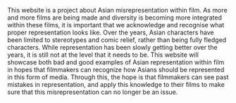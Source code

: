 This website is a project about Asian misrepresentation within film. As more and more films are being made and diversity is becoming more integrated within these films, it is important that we acknowledge and recognise what proper representation looks like. Over the years, Asian characters have been limited to stereotypes and comic relief, rather than being fully fledged characters. While representation has been slowly getting better over the years, it is still not at the level that it needs to be. This website will showcase both bad and good examples of Asian representation within film in hopes that filmmakers can recognize how Asians should be represented in this form of media. Through this, the hope is that filmmakers can see past mistakes in representation, and apply this knowledge to their films to make sure that this misrepresentation can no longer be an issue. 